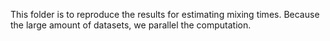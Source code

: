 This folder is to reproduce the results for estimating mixing times. Because the large amount of datasets, we parallel the computation.

